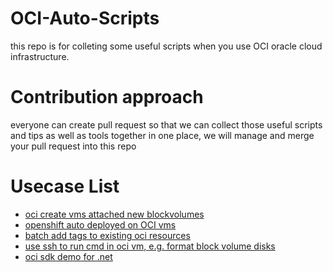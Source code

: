 # OCI-Auto-Scripts
this repo is for colleting some useful scripts when you use OCI oracle cloud infrastructure.

# Contribution approach
everyone can create pull request so that we can collect those useful scripts and tips as well as tools together in one place, we will manage and merge your pull request into this repo

# Usecase List

 

- [oci create vms attached new blockvolumes](./oci%20create%20vms%20attached%20bvs)
- [openshift auto deployed on OCI vms](./openshift/README.md)
- [batch add tags to existing oci resources ](./oci%20batch%20add%20tags)
- [use ssh to run cmd in oci vm, e.g. format block volume disks](./ssh%20remote%20run%20cmd%20and%20format%20blockvolume)
- [oci sdk demo for .net](./oci%20sdk%20demo)

